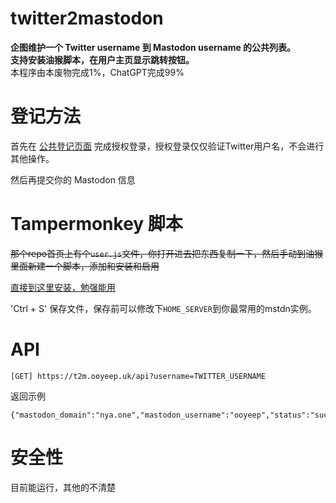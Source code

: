 # twitter2mastodon

**企图维护一个  Twitter username 到 Mastodon username 的公共列表。**  
**支持安装油猴脚本，在用户主页显示跳转按钮。**  
本程序由本废物完成1%，ChatGPT完成99%  

# 登记方法 

首先在 [公共登记页面](https://t2m.ooyeep.uk/) 完成授权登录，授权登录仅仅验证Twitter用户名，不会进行其他操作。 

然后再提交你的 Mastodon 信息 

# Tampermonkey 脚本

~~那个repo首页上有个`user.js`文件，你打开进去把东西复制一下，然后手动到油猴里面新建一个脚本，添加和安装和启用~~  

[直接到这里安装，勉强能用](https://greasyfork.org/zh-CN/scripts/470141-twitter-to-mastodon-redirector)

'Ctrl + S' 保存文件，保存前可以修改下`HOME_SERVER`到你最常用的mstdn实例。

# API

```
[GET] https://t2m.ooyeep.uk/api?username=TWITTER_USERNAME
```
返回示例
```
{"mastodon_domain":"nya.one","mastodon_username":"ooyeep","status":"success"}
```

# 安全性

目前能运行，其他的不清楚
